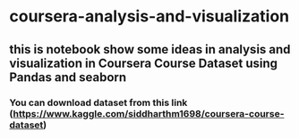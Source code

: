 # coursera-analysis-and-visualization
## this is notebook show some ideas in analysis and visualization in Coursera Course Dataset using Pandas and seaborn
### You can download dataset from this link (https://www.kaggle.com/siddharthm1698/coursera-course-dataset)


